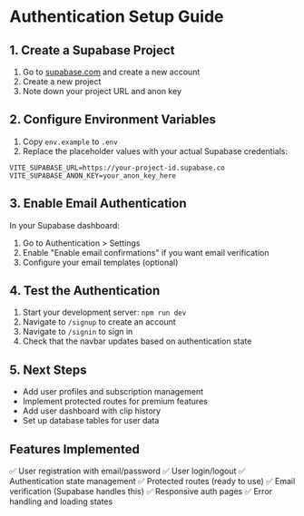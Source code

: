 # Authentication Setup Guide

## 1. Create a Supabase Project

1. Go to [supabase.com](https://supabase.com) and create a new account
2. Create a new project
3. Note down your project URL and anon key

## 2. Configure Environment Variables

1. Copy `env.example` to `.env`
2. Replace the placeholder values with your actual Supabase credentials:

```env
VITE_SUPABASE_URL=https://your-project-id.supabase.co
VITE_SUPABASE_ANON_KEY=your_anon_key_here
```

## 3. Enable Email Authentication

In your Supabase dashboard:
1. Go to Authentication > Settings
2. Enable "Enable email confirmations" if you want email verification
3. Configure your email templates (optional)

## 4. Test the Authentication

1. Start your development server: `npm run dev`
2. Navigate to `/signup` to create an account
3. Navigate to `/signin` to sign in
4. Check that the navbar updates based on authentication state

## 5. Next Steps

- Add user profiles and subscription management
- Implement protected routes for premium features
- Add user dashboard with clip history
- Set up database tables for user data

## Features Implemented

✅ User registration with email/password
✅ User login/logout
✅ Authentication state management
✅ Protected routes (ready to use)
✅ Email verification (Supabase handles this)
✅ Responsive auth pages
✅ Error handling and loading states 